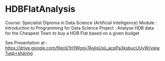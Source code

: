 # HDBFlatAnalysis

Course: Specialist Diploma in Data Science (Artificial Intelligence)
Module :  Introduction to Programming for Data Science
Project : Analyse HDB data for the Cheapest Town to buy a HDB Flat based on a given budget

See Presentation at : https://drive.google.com/file/d/1H1Wggv7AsljsUxji_acqPa3ksbucUUyW/view?usp=sharing
